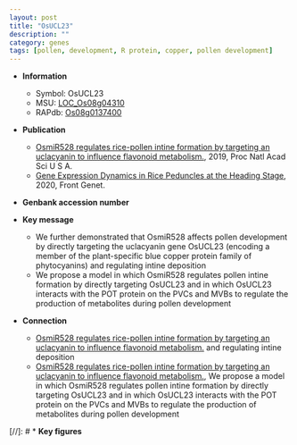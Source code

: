 ```yaml
---
layout: post
title: "OsUCL23"
description: ""
category: genes
tags: [pollen, development, R protein, copper, pollen development]
---
```


* **Information**  
    + Symbol: OsUCL23  
    + MSU: [LOC_Os08g04310](http://rice.plantbiology.msu.edu/cgi-bin/ORF_infopage.cgi?orf=LOC_Os08g04310)  
    + RAPdb: [Os08g0137400](http://rapdb.dna.affrc.go.jp/viewer/gbrowse_details/irgsp1?name=Os08g0137400)  

* **Publication**  
    + [OsmiR528 regulates rice-pollen intine formation by targeting an uclacyanin to influence flavonoid metabolism.](http://www.ncbi.nlm.nih.gov/pubmed?term=OsmiR528+regulates+rice-pollen+intine+formation+by+targeting+an+uclacyanin+to+influence+flavonoid+metabolism.%5BTitle%5D), 2019, Proc Natl Acad Sci U S A.
    + [Gene Expression Dynamics in Rice Peduncles at the Heading Stage](http://www.ncbi.nlm.nih.gov/pubmed?term=Gene+Expression+Dynamics+in+Rice+Peduncles+at+the+Heading+Stage%5BTitle%5D), 2020, Front Genet.

* **Genbank accession number**  

* **Key message**  
    + We further demonstrated that OsmiR528 affects pollen development by directly targeting the uclacyanin gene OsUCL23 (encoding a member of the plant-specific blue copper protein family of phytocyanins) and regulating intine deposition
    + We propose a model in which OsmiR528 regulates pollen intine formation by directly targeting OsUCL23 and in which OsUCL23 interacts with the POT protein on the PVCs and MVBs to regulate the production of metabolites during pollen development

* **Connection**  
    + [OsmiR528 regulates rice-pollen intine formation by targeting an uclacyanin to influence flavonoid metabolism.](encoding+a+member+of+the+plant-specific+blue+copper+protein+family+of+phytocyanins) and regulating intine deposition
    + [OsmiR528 regulates rice-pollen intine formation by targeting an uclacyanin to influence flavonoid metabolism.](http://www.ncbi.nlm.nih.gov/pubmed?term=OsmiR528+regulates+rice-pollen+intine+formation+by+targeting+an+uclacyanin+to+influence+flavonoid+metabolism.%5BTitle%5D),  We propose a model in which OsmiR528 regulates pollen intine formation by directly targeting OsUCL23 and in which OsUCL23 interacts with the POT protein on the PVCs and MVBs to regulate the production of metabolites during pollen development

[//]: # * **Key figures**  


